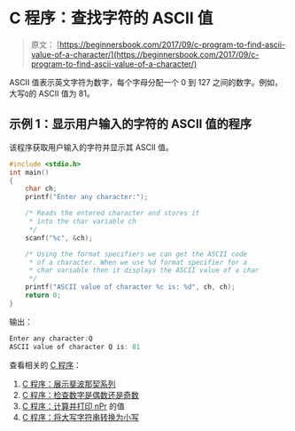 # C 程序：查找字符的 ASCII 值

> 原文： [https://beginnersbook.com/2017/09/c-program-to-find-ascii-value-of-a-character/](https://beginnersbook.com/2017/09/c-program-to-find-ascii-value-of-a-character/)

ASCII 值表示英文字符为数字，每个字母分配一个 0 到 127 之间的数字。例如，大写`Q`的 ASCII 值为 81。

## 示例 1：显示用户输入的字符的 ASCII 值的程序

该程序获取用户输入的字符并显示其 ASCII 值。

```c
#include <stdio.h>
int main()
{
    char ch;
    printf("Enter any character:");

    /* Reads the entered character and stores it
     * into the char variable ch
     */
    scanf("%c", &ch);

    /* Using the format specifiers we can get the ASCII code
     * of a character. When we use %d format specifier for a
     * char variable then it displays the ASCII value of a char
     */
    printf("ASCII value of character %c is: %d", ch, ch);
    return 0;
}
```

输出：

```c
Enter any character:Q
ASCII value of character Q is: 81
```

查看相关的 [C 程序](https://beginnersbook.com/2015/02/simple-c-programs/)：

1.  [C 程序：展示斐波那契系列](https://beginnersbook.com/2014/06/c-program-to-display-fibonacci-series/)
2.  [C 程序：检查数字是偶数还是奇数](https://beginnersbook.com/2015/02/c-program-to-check-if-number-is-even-or-odd/)
3.  [C 程序：计算并打印 nPr](https://beginnersbook.com/2015/02/c-program-to-calculate-and-print-the-value-of-npr/) 的值
4.  [C 程序：将大写字符串转换为小写](https://beginnersbook.com/2015/02/c-program-to-convert-uppercase-string-to-lowercase-string/)